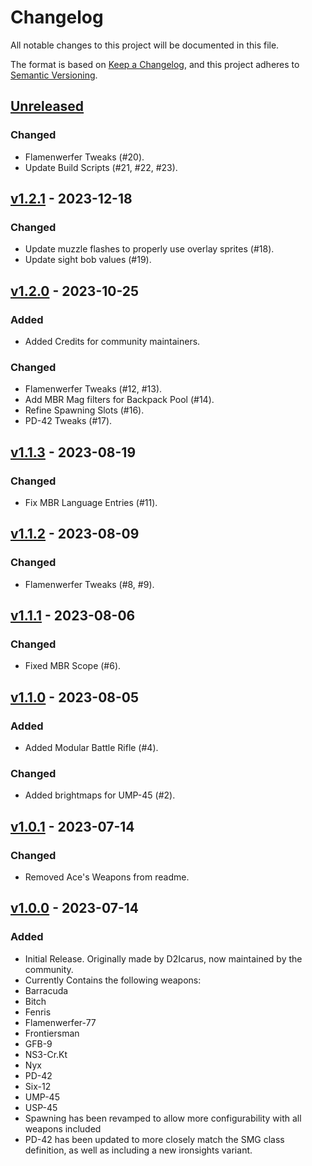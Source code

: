 # Changelog

All notable changes to this project will be documented in this file.

The format is based on [Keep a Changelog](https://keepachangelog.com/en/1.1.0/),
and this project adheres to [Semantic Versioning](https://semver.org/spec/v2.0.0.html).

## [Unreleased]


### Changed

-   Flamenwerfer Tweaks (#20).
-   Update Build Scripts (#21, #22, #23).

## [v1.2.1] - 2023-12-18

### Changed

-   Update muzzle flashes to properly use overlay sprites (#18).
-   Update sight bob values (#19).

## [v1.2.0] - 2023-10-25

### Added

-   Added Credits for community maintainers.

### Changed

-   Flamenwerfer Tweaks (#12, #13).
-   Add MBR Mag filters for Backpack Pool (#14).
-   Refine Spawning Slots (#16).
-   PD-42 Tweaks (#17).

## [v1.1.3] - 2023-08-19

### Changed

-   Fix MBR Language Entries (#11).

## [v1.1.2] - 2023-08-09

### Changed

-   Flamenwerfer Tweaks (#8, #9).

## [v1.1.1] - 2023-08-06

### Changed

-   Fixed MBR Scope (#6).

## [v1.1.0] - 2023-08-05

### Added

-   Added Modular Battle Rifle (#4).

### Changed

-   Added brightmaps for UMP-45 (#2).

## [v1.0.1] - 2023-07-14

### Changed

-   Removed Ace's Weapons from readme.

## [v1.0.0] - 2023-07-14

### Added

-   Initial Release.  Originally made by D2Icarus, now maintained by the community.
-   Currently Contains the following weapons:
  -   Barracuda
  -   Bitch
  -   Fenris
  -   Flamenwerfer-77
  -   Frontiersman
  -   GFB-9
  -   NS3-Cr.Kt
  -   Nyx
  -   PD-42
  -   Six-12
  -   UMP-45
  -   USP-45
-   Spawning has been revamped to allow more configurability with all weapons included
-   PD-42 has been updated to more closely match the SMG class definition, as well as including a new ironsights variant.

[Unreleased]: https://github.com/HDest-Community/icarus-innovations-improved/compare/v1.2.1...HEAD

[v1.2.1]: https://github.com/HDest-Community/icarus-innovations-improved/compare/v1.2.0..v1.2.1

[v1.2.0]: https://github.com/HDest-Community/icarus-innovations-improved/compare/v1.1.3..v1.2.0

[v1.1.3]: https://github.com/HDest-Community/icarus-innovations-improved/compare/v1.1.2..v1.1.3

[v1.1.2]: https://github.com/HDest-Community/icarus-innovations-improved/compare/v1.1.1..v1.1.2

[v1.1.1]: https://github.com/HDest-Community/icarus-innovations-improved/compare/v1.1.0..v1.1.1

[v1.1.0]: https://github.com/HDest-Community/icarus-innovations-improved/compare/v1.0.1..v1.1.0

[v1.0.1]: https://github.com/HDest-Community/icarus-innovations-improved/compare/v1.0.0..v1.0.1

[v1.0.0]: https://github.com/HDest-Community/icarus-innovations-improved/releases/tag/v1.0.0
